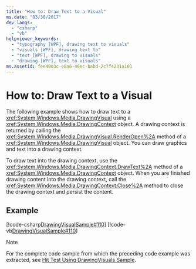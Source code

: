 ```yaml
---
title: "How to: Draw Text to a Visual"
ms.date: "03/30/2017"
dev_langs: 
  - "csharp"
  - "vb"
helpviewer_keywords: 
  - "typography [WPF], drawing text to visuals"
  - "visuals [WPF], drawing text to"
  - "text [WPF], drawing to visuals"
  - "drawing [WPF], text to visuals"
ms.assetid: fee4003c-e8a6-46ec-babd-2c7f4231a101
---
```

# How to: Draw Text to a Visual
The following example shows how to draw text to a <xref:System.Windows.Media.DrawingVisual> using a <xref:System.Windows.Media.DrawingContext> object. A drawing context is returned by calling the <xref:System.Windows.Media.DrawingVisual.RenderOpen%2A> method of a <xref:System.Windows.Media.DrawingVisual> object. You can draw graphics and text into a drawing context.  
  
 To draw text into the drawing context, use the <xref:System.Windows.Media.DrawingContext.DrawText%2A> method of a <xref:System.Windows.Media.DrawingContext> object. When you are finished drawing content into the drawing context, call the <xref:System.Windows.Media.DrawingContext.Close%2A> method to close the drawing context and persist the content.  
  
## Example  
 [!code-csharp[DrawingVisualSample#110](../../../../samples/snippets/csharp/VS_Snippets_Wpf/DrawingVisualSample/CSharp/Window1.xaml.cs#110)]
 [!code-vb[DrawingVisualSample#110](../../../../samples/snippets/visualbasic/VS_Snippets_Wpf/DrawingVisualSample/visualbasic/window1.xaml.vb#110)]  
  
> [!NOTE]
>  For the complete code sample from which the preceding code example was extracted, see [Hit Test Using DrawingVisuals Sample](http://go.microsoft.com/fwlink/?LinkID=159994).
